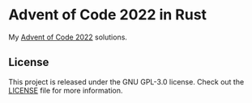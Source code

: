# Advent of Code 2022 in Rust

My [Advent of Code 2022][aoc-2023] solutions.

## License

This project is released under the GNU GPL-3.0 license.
Check out the [LICENSE](LICENSE) file for more information.

[aoc-2023]: https://adventofcode.com/2023